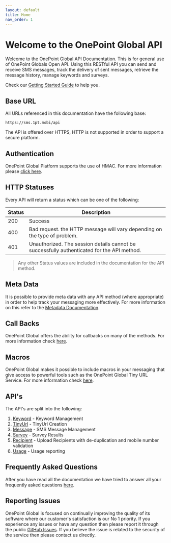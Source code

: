```yaml
---
layout: default
title: Home
nav_order: 1
---
```

# Welcome to the OnePoint Global API
Welcome to the OnePoint Global API Documentation. This is for general use of OnePoint Globals Open API. Using this RESTful API you can send and receive SMS messages, track the delivery of sent messages, retrieve the message history, manage keywords and surveys.

Check our [Getting Started Guide](doc/GettingStarted.md) to help you.

## Base URL
All URLs referenced in this documentation have the following base:
```
https://sms.1pt.mobi/api
```

The API is offered over HTTPS, HTTP is not supported in order to support a secure platform.

## Authentication
OnePoint Global Platform supports the use of HMAC. For more information please [click here](docs/Security.md).

## HTTP Statuses
Every API will return a status which can be one of the following:

Status | Description
------ | -----------
200	| Success
400	| Bad request. the HTTP message will vary depending on the type of problem.
401 | Unauthorized. The session details cannot be successfully authenticated for the API method.

> Any other Status values are included in the documentation for the API method. 

## Meta Data
It is possible to provide meta data with any API method (where appropriate) in order to help track your messaging more effectively. For more information on this refer to the [Metadata Documentation](docs/MetaData.md).

## Call Backs
OnePoint Global offers the ability for callbacks on many of the methods. For more information check [here](docs/Callbacks.md).

## Macros
OnePoint Global makes it possible to include macros in your messaging that give access to powerful tools such as the OnePoint Global Tiny URL Service. For more information check [here](docs/Macros.md).

## API's
The API's are split into the following:

1. [Keyword](docs/Keyword.md) - Keyword Management
1. [TinyUrl](docs/TinyUrl.md) - TinyUrl Creation
1. [Message](docs/Message.md) - SMS Message Management
1. [Survey](docs/Survey.md) - Survey Results
1. [Recipient](docs/Recipient.md) - Upload Recipients with de-duplication and mobile number validation
1. [Usage](docs/Usage.md) - Usage reporting

## Frequently Asked Questions
After you have read all the documentation we have tried to answer all your frequently asked questions [here](docs/Faq.md).

## Reporting Issues
OnePoint Global is focused on continually improving the quality of its software where our customer's satisfaction is our No 1 priority. If you experience any issues or have any question then please report it through the public [GitHub Issues](https://github.com/OnePointGlobal/OnePoint-API-Documentation-V2/issues). If you believe the issue is related to the security of the service then please contact us directly.

